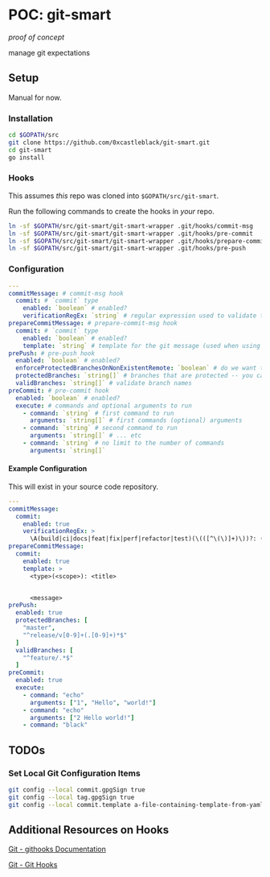 <!--

Copyright 2021 Shawn Black

Licensed under the Apache License, Version 2.0 (the "License");
you may not use this file except in compliance with the License.
You may obtain a copy of the License at

     http://www.apache.org/licenses/LICENSE-2.0

Unless required by applicable law or agreed to in writing, software
distributed under the License is distributed on an "AS IS" BASIS,
WITHOUT WARRANTIES OR CONDITIONS OF ANY KIND, either express or implied.
See the License for the specific language governing permissions and
limitations under the License.
-->

# POC: git-smart

*proof of concept*

manage git expectations

## Setup

Manual for now.

### Installation

```bash
cd $GOPATH/src
git clone https://github.com/0xcastleblack/git-smart.git
cd git-smart
go install
```

### Hooks

This assumes *this* repo was cloned into `$GOPATH/src/git-smart`.

Run the following commands to create the hooks in *your* repo.

```bash
ln -sf $GOPATH/src/git-smart/git-smart-wrapper .git/hooks/commit-msg
ln -sf $GOPATH/src/git-smart/git-smart-wrapper .git/hooks/pre-commit
ln -sf $GOPATH/src/git-smart/git-smart-wrapper .git/hooks/prepare-commit-msg
ln -sf $GOPATH/src/git-smart/git-smart-wrapper .git/hooks/pre-push
```

### Configuration

```yaml
---
commitMessage: # commit-msg hook
  commit: # `commit` type
    enabled: `boolean` # enabled?
    verificationRegEx: `string` # regular expression used to validate the user defined message
prepareCommitMessage: # prepare-commit-msg hook
  commit: # `commit` type
    enabled: `boolean` # enabled?
    template: `string` # template for the git message (used when using the `git commit` command
prePush: # pre-push hook
  enabled: `boolean` # enabled?
  enforceProtectedBranchesOnNonExistentRemote: `boolean` # do we want to enforce the `protectedBranches` logic for remote branches that do *not* exist?
  protectedBranches: `string[]` # branches that are protected -- you cannot push to them directly
  validBranches: `string[]` # validate branch names
preCommit: # pre-commit hook
  enabled: `boolean` # enabled?
  execute: # commands and optional arguments to run
    - command: `string` # first command to run
      arguments: `string[]` # first commands (optional) arguments
    - command: `string` # second command to run
      arguments: `string[]` # ... etc
    - command: `string` # no limit to the number of commands
      arguments: `string[]`
```

#### Example Configuration

This will exist in your source code repository.

```yaml
---
commitMessage:
  commit:
    enabled: true
    verificationRegEx: >
      \A(build|ci|docs|feat|fix|perf|refactor|test)(\(([^\(\)]+)\))?: ([^\n]*)\n\n([^\n]*)((\n)?(\n)?([^\n]*))(\n)?
prepareCommitMessage:
  commit:
    enabled: true
    template: >
      <type>(<scope>): <title>


      <message>
prePush:
  enabled: true
  protectedBranches: [
    "master",
    "^release/v[0-9]+(.[0-9]+)*$"
  ]
  validBranches: [
    "^feature/.*$"
  ]
preCommit:
  enabled: true
  execute:
    - command: "echo"
      arguments: ["1", "Hello", "world!"]
    - command: "echo"
      arguments: ["2 Hello world!"]
    - command: "black"
```

## TODOs

### Set Local Git Configuration Items

```bash
git config --local commit.gpgSign true
git config --local tag.gpgSign true
git config --local commit.template a-file-containing-template-from-yaml
```

## Additional Resources on Hooks

[Git - githooks Documentation](https://git-scm.com/docs/githooks)

[Git - Git Hooks](https://git-scm.com/book/en/v2/Customizing-Git-Git-Hooks)
